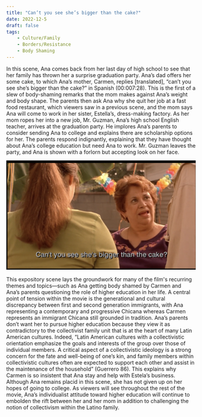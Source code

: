 ```yaml
---
title: "Can’t you see she’s bigger than the cake?"
date: 2022-12-5
draft: false
tags:
    - Culture/Family 
    - Borders/Resistance
    - Body Shaming
---
```


In this scene, Ana comes back from her last day of high school to see that her family has thrown her a surprise graduation party. Ana’s dad offers her some cake, to which Ana’s mother, Carmen, replies [translated], “can’t you see she’s bigger than the cake?” in Spanish (00:007:28). This is the first of a slew of body-shaming remarks that the mom makes against Ana’s weight and body shape. The parents then ask Ana why she quit her job at a fast food restaurant, which viewers saw in a previous scene, and the mom says Ana will come to work in her sister, Estella’s, dress-making factory. As her mom ropes her into a new job, Mr. Guzman, Ana’s high school English teacher, arrives at the graduation party. He implores Ana’s parents to consider sending Ana to college and explains there are scholarship options for her. The parents respond indignantly, explaining that they have thought about Ana’s college education but need Ana to work. Mr. Guzman leaves the party, and Ana is shown with a forlorn but accepting look on her face. 

![Example image](/imgs/scene1_1.png)

This expository scene lays the groundwork for many of the film's recurring themes and topics—such as Ana getting body shamed by Carmen and Ana’s parents questioning the role of higher education in her life. A central point of tension within the movie is the generational and cultural discrepancy between first and second generation immigrants, with Ana representing a contemporary and progressive Chicana whereas Carmen represents an immigrant Chicana still grounded in tradition. Ana’s parents don’t want her to pursue higher education because they view it as contradictory to the collectivist family unit that is at the heart of many Latin American cultures. Indeed, “Latin  American  cultures  with  a  collectivistic  orientation  emphasize  the  goals  and  interests  of  the  group  over  those  of  individual  members.  A  critical  aspect  of  a  collectivistic  ideology is a strong concern for the fate and well-being of one’s kin, and family members within collectivistic cultures often are expected to support each other and assist in the maintenance  of  the  household” (Guerrero 86). This explains why Carmen is so insistent that Ana stay and help with Estela’s business. Although Ana remains placid in this scene, she has not given up on her hopes of going to college. As viewers will see throughout the rest of the movie, Ana’s individualist attitude toward higher education will continue to embolden the rift between her and her mom in addition to challenging the notion of collectivism within the Latino family. 


